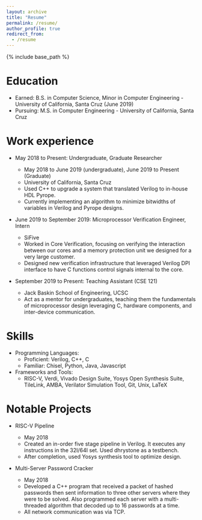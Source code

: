 ```yaml
---
layout: archive
title: "Resume"
permalink: /resume/
author_profile: true
redirect_from:
  - /resume
---
```


{% include base_path %}

Education
======
* Earned: B.S. in Computer Science, Minor in Computer Engineering - University of California, Santa Cruz (June 2019)
* Pursuing: M.S. in Computer Engineering - University of California, Santa Cruz

Work experience
======
* May 2018 to Present: Undergraduate, Graduate Researcher
  * May 2018 to June 2019 (undergraduate), June 2019 to Present (Graduate)
  * University of California, Santa Cruz
  * Used C++ to upgrade a system that translated Verilog to in-house HDL Pyrope.
  * Currently implementing an algorithm to minimize bitwidths of variables in Verilog and Pyrope designs.

* June 2019 to September 2019: Microprocessor Verification Engineer, Intern
  * SiFive
  * Worked in Core Verification, focusing on verifying the interaction between our cores and a memory protection unit we designed for a very large customer.
  * Designed new verification infrastructure that leveraged Verilog DPI interface to have C functions control signals internal to the core.
  
* September 2019 to Present: Teaching Assistant (CSE 121)
  * Jack Baskin School of Engineering, UCSC
  * Act as a mentor for undergraduates, teaching them the fundamentals of microprocessor design leveraging C, hardware components, and inter-device communication.
  
Skills
======
* Programming Languages:
  * Proficient: Verilog, C++, C
  * Familiar: Chisel, Python, Java, Javascript
* Frameworks and Tools:
  * RISC-V, Verdi, Vivado Design Suite, Yosys Open Synthesis Suite, TileLink, AMBA, Verilator Simulation Tool, Git, Unix, LaTeX
  
Notable Projects
=====
* RISC-V Pipeline
  * May 2018
  * Created an in-order five stage pipeline in Verilog. It executes any instructions in the 32I/64I set. Used dhrystone as a testbench.
  * After completion, used Yosys synthesis tool to optimize design.

* Multi-Server Password Cracker
  * May 2018
  * Developed a C++ program that received a packet of hashed passwords then sent information to three other servers where they were to be solved. Also programmed each server with a multi-threaded algorithm that decoded up to 16 passwords at a time.
  * All network communication was via TCP.
